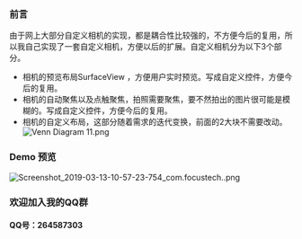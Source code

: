 ### 前言
由于网上大部分自定义相机的实现，都是耦合性比较强的，不方便今后的复用，所以我自己实现了一套自定义相机，方便以后的扩展。自定义相机分为以下3个部分。
*  相机的预览布局SurfaceView ，方便用户实时预览。写成自定义控件，方便今后的复用。
*  相机的自动聚焦以及点触聚焦，拍照需要聚焦，要不然拍出的图片很可能是模糊的。写成自定义控件，方便今后的复用。
*  相机的自定义布局，这部分随着需求的迭代变换，前面的2大块不需要改动。
![Venn Diagram 11.png](https://user-gold-cdn.xitu.io/2019/3/13/1697534bb2087301?w=1123&h=794&f=png&s=59022)

### Demo 预览

![Screenshot_2019-03-13-10-57-23-754_com.focustech..png](https://user-gold-cdn.xitu.io/2019/3/13/1697507ed0a25dca?w=500&h=1000&f=png&s=819922)

### 欢迎加入我的QQ群

#### QQ号：264587303
